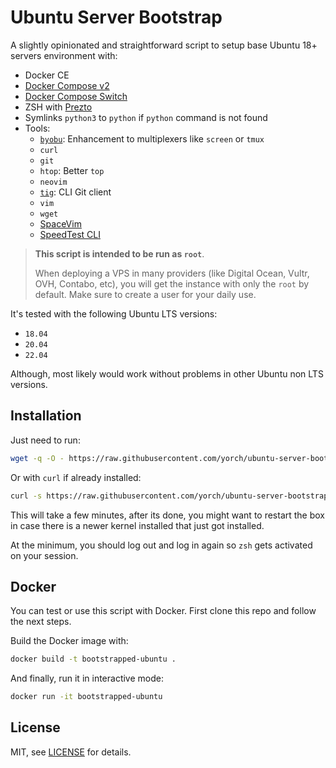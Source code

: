# Ubuntu Server Bootstrap

A slightly opinionated and straightforward script to setup base Ubuntu 18+ servers environment with:

- Docker CE
- [Docker Compose v2](https://github.com/docker/compose)
- [Docker Compose Switch](https://github.com/docker/compose-switch)
- ZSH with [Prezto](https://github.com/sorin-ionescu/prezto)
- Symlinks `python3` to `python` if `python` command is not found
- Tools:
  - [`byobu`](https://ubuntu.com/server/docs/tools-byobu): Enhancement to multiplexers like `screen` or `tmux`
  - `curl`
  - `git`
  - `htop`: Better `top`
  - `neovim`
  - [`tig`](https://jonas.github.io/tig/): CLI Git client
  - `vim`
  - `wget`
  - [SpaceVim](https://spacevim.org/)
  - [SpeedTest CLI](https://github.com/sivel/speedtest-cli)

> **This script is intended to be run as `root`**.
>
> When deploying a VPS in many providers (like Digital Ocean, Vultr, OVH, Contabo, etc), you will get the instance with only the `root` by default. Make sure to create a user for your daily use.

It's tested with the following Ubuntu LTS versions:

- `18.04`
- `20.04`
- `22.04`

Although, most likely would work without problems in other Ubuntu non LTS versions.

## Installation

Just need to run:

```bash
wget -q -O - https://raw.githubusercontent.com/yorch/ubuntu-server-bootstrap/main/bootstrap.sh | bash
```

Or with `curl` if already installed:

```bash
curl -s https://raw.githubusercontent.com/yorch/ubuntu-server-bootstrap/main/bootstrap.sh | bash
```

This will take a few minutes, after its done, you might want to restart the box in case there is a newer kernel installed that just got installed.

At the minimum, you should log out and log in again so `zsh` gets activated on your session.

## Docker

You can test or use this script with Docker. First clone this repo and follow the next steps.

Build the Docker image with:

```sh
docker build -t bootstrapped-ubuntu .
```

And finally, run it in interactive mode:

```sh
docker run -it bootstrapped-ubuntu
```

## License

MIT, see [LICENSE](/LICENSE) for details.
